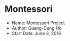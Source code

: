 # Montessori
- Name:       Montessori Project
- Author:     Quang-Dung Ho
- Start Date: June 3, 2016
